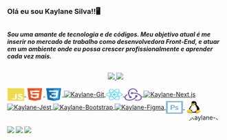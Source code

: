 ### Olá eu sou Kaylane Silva!!🖥️

##
  ##### Sou uma amante de tecnologia e de códigos. Meu objetivo atual é me inserir no mercado de trabalho como desenvolvedora Front-End, e atuar em um ambiente onde eu possa crescer profissionalmente e aprender cada vez mais. 
##

<div align="center">
  <a href="https://github.com/KaylaneSilva">
  <img height="150" src="https://github-readme-stats.vercel.app/api?username=KaylaneSilva&show_icons=true&theme=dracula&include_all_commits=true&count_private=true"/>
  <img height="150" src="https://github-readme-stats.vercel.app/api/top-langs/?username=KaylaneSilva&layout=compact&langs_count=7&theme=dracula"/>
</div>
<div style="display: inline_block"><br>
  <img align="center" alt="Kaylane-Js" height="30" width="40" src="https://raw.githubusercontent.com/devicons/devicon/master/icons/javascript/javascript-plain.svg">
  <img align="center" alt="Kaylane-HTML" height="30" width="40" src="https://raw.githubusercontent.com/devicons/devicon/master/icons/html5/html5-original.svg">
  <img align="center" alt="Kaylane-CSS" height="30" width="40" src="https://raw.githubusercontent.com/devicons/devicon/master/icons/css3/css3-original.svg">
  <img align="center" alt="Kaylane-Git" height="30" width="40" src="https://raw.githubusercontent.com/jmnote/z-icons/master/svg/git.svg">
  <img align="center" alt="Kaylane-React" height="30" width="40" src="https://raw.githubusercontent.com/devicons/devicon/master/icons/react/react-original.svg">
  <img align="center" alt="Kaylane-Redux" height="30" width="40"
       src="https://raw.githubusercontent.com/devicons/devicon/master/icons/redux/redux-original.svg" alt="redux" width="40" height="40"
  > 
  <img align="center" alt="Kaylane-Next.js" height="30" width="40"
       src="https://cdn.worldvectorlogo.com/logos/nextjs-2.svg" alt="nextjs" width="40" height="40"
  >
  <img align="center" alt="Kaylane-Jest" height="30" width="40" src="https://www.vectorlogo.zone/logos/jestjsio/jestjsio-icon.svg"> 
  <img align="center" alt="Kaylane-Bootstrap" height="30" width="40" src="https://raw.githubusercontent.com/jmnote/z-icons/master/svg/bootstrap.svg">
  <img align="center" alt="Kaylane-Figma" height="30" width="40" src="https://www.vectorlogo.zone/logos/figma/figma-icon.svg">
  <img align="center" alt="Kaylane-Photoshop" height="30" width="40"
       src="https://raw.githubusercontent.com/devicons/devicon/master/icons/photoshop/photoshop-line.svg" alt="photoshop" width="40" height="40"
  >
  <img align="center" alt="Kaylane-Linux" height="30" width="40"
       src="https://raw.githubusercontent.com/devicons/devicon/master/icons/linux/linux-original.svg" alt="linux" width="40" height="40"
  >
  <img align="right" alt="Kaylane-Gif" height="150" style="border-radius:50px;"             src="https://cdn.discordapp.com/attachments/935207613543624835/935208127668830318/GIFPAL-20220124131527.gif">
</div>
  
 ##
  
<div>
  <a href="https://instagram.com/kaylane_rss" target="_blank"><img src="https://img.shields.io/badge/-Instagram-%23E4405F?style=for-the-badge&logo=instagram&logoColor=white" target="_blank"></a>
  <a href = "mailto:kaylane25@hotmail.com"><img src="https://img.shields.io/badge/Microsoft_Outlook-0078D4?style=for-the-badge&logo=microsoft-outlook&logoColor=white" target="_blank"></a>
  <a href="https://www.linkedin.com/in/kaylane-silva" target="_blank"><img src="https://img.shields.io/badge/-LinkedIn-%230077B5?style=for-the-badge&logo=linkedin&logoColor=white" target="_blank"></a>
</div>

